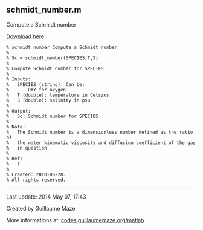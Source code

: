 ## schmidt\_number.m ##
Compute a Schmidt number

[Download here](http://guillaumemaze.googlecode.com/svn/trunk/matlab/codes/geophysic/schmidt_number.m)

```
% schmidt_number Compute a Schmidt number
%
% Sc = schmidt_number(SPECIES,T,S)
% 
% Compute Schmidt number for SPECIES
%
% Inputs:
%	SPECIES (string): Can be:
%		OXY for oxygen
%	T (double): temperature in Celsius
%	S (double): salinity in psu
%
% Output:
%	Sc: Schmidt number for SPECIES
%
% Note:
%	The Schmidt number is a dimensionless number defined as the ratio of 
%	the water kinematic viscosity and diffusion coefficient of the gas 
%	in question
%
% Ref:
%	?
%
% Created: 2010-06-28.
% All rights reserved.
```

---

Last update: 2014 May 07, 17:43

Created by Guillaume Maze

More informations at: [codes.guillaumemaze.org/matlab](http://codes.guillaumemaze.org/matlab)